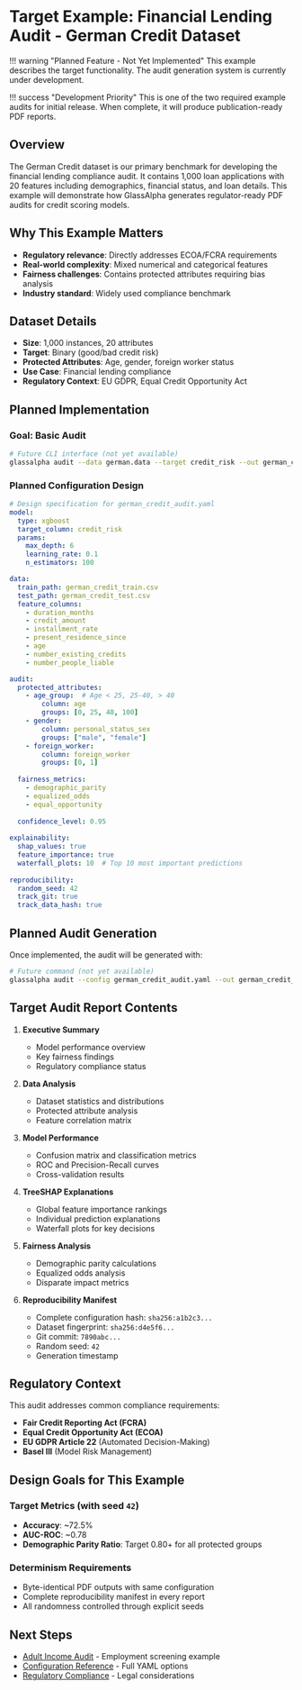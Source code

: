 # Target Example: Financial Lending Audit - German Credit Dataset

!!! warning "Planned Feature - Not Yet Implemented"
    This example describes the target functionality. The audit generation system is currently under development.

!!! success "Development Priority"
    This is one of the two required example audits for initial release. When complete, it will produce publication-ready PDF reports.

## Overview

The German Credit dataset is our primary benchmark for developing the financial lending compliance audit. It contains 1,000 loan applications with 20 features including demographics, financial status, and loan details. This example will demonstrate how GlassAlpha generates regulator-ready PDF audits for credit scoring models.

## Why This Example Matters

- **Regulatory relevance**: Directly addresses ECOA/FCRA requirements
- **Real-world complexity**: Mixed numerical and categorical features
- **Fairness challenges**: Contains protected attributes requiring bias analysis
- **Industry standard**: Widely used compliance benchmark

## Dataset Details

- **Size**: 1,000 instances, 20 attributes
- **Target**: Binary (good/bad credit risk)
- **Protected Attributes**: Age, gender, foreign worker status
- **Use Case**: Financial lending compliance
- **Regulatory Context**: EU GDPR, Equal Credit Opportunity Act

## Planned Implementation

### Goal: Basic Audit

```bash
# Future CLI interface (not yet available)
glassalpha audit --data german.data --target credit_risk --out german_credit_audit.pdf
```

### Planned Configuration Design

```yaml
# Design specification for german_credit_audit.yaml
model:
  type: xgboost
  target_column: credit_risk
  params:
    max_depth: 6
    learning_rate: 0.1
    n_estimators: 100

data:
  train_path: german_credit_train.csv
  test_path: german_credit_test.csv
  feature_columns:
    - duration_months
    - credit_amount
    - installment_rate
    - present_residence_since
    - age
    - number_existing_credits
    - number_people_liable

audit:
  protected_attributes:
    - age_group:  # Age < 25, 25-40, > 40
        column: age
        groups: [0, 25, 40, 100]
    - gender:
        column: personal_status_sex
        groups: ["male", "female"]
    - foreign_worker:
        column: foreign_worker
        groups: [0, 1]
        
  fairness_metrics:
    - demographic_parity
    - equalized_odds  
    - equal_opportunity
    
  confidence_level: 0.95
  
explainability:
  shap_values: true
  feature_importance: true
  waterfall_plots: 10  # Top 10 most important predictions
  
reproducibility:
  random_seed: 42
  track_git: true
  track_data_hash: true
```

## Planned Audit Generation

Once implemented, the audit will be generated with:

```bash
# Future command (not yet available)
glassalpha audit --config german_credit_audit.yaml --out german_credit_complete_audit.pdf
```

## Target Audit Report Contents

1. **Executive Summary**
   - Model performance overview
   - Key fairness findings
   - Regulatory compliance status

2. **Data Analysis** 
   - Dataset statistics and distributions
   - Protected attribute analysis
   - Feature correlation matrix

3. **Model Performance**
   - Confusion matrix and classification metrics
   - ROC and Precision-Recall curves
   - Cross-validation results

4. **TreeSHAP Explanations**
   - Global feature importance rankings
   - Individual prediction explanations
   - Waterfall plots for key decisions

5. **Fairness Analysis**
   - Demographic parity calculations
   - Equalized odds analysis
   - Disparate impact metrics

6. **Reproducibility Manifest**
   - Complete configuration hash: `sha256:a1b2c3...`
   - Dataset fingerprint: `sha256:d4e5f6...`
   - Git commit: `7890abc...`
   - Random seed: `42`
   - Generation timestamp

## Regulatory Context

This audit addresses common compliance requirements:

- **Fair Credit Reporting Act (FCRA)**
- **Equal Credit Opportunity Act (ECOA)** 
- **EU GDPR Article 22** (Automated Decision-Making)
- **Basel III** (Model Risk Management)

## Design Goals for This Example

### Target Metrics (with seed `42`)
- **Accuracy**: ~72.5%
- **AUC-ROC**: ~0.78
- **Demographic Parity Ratio**: Target 0.80+ for all protected groups

### Determinism Requirements
- Byte-identical PDF outputs with same configuration
- Complete reproducibility manifest in every report
- All randomness controlled through explicit seeds

## Next Steps

- [Adult Income Audit](adult-income-audit.md) - Employment screening example
- [Configuration Reference](../getting-started/configuration.md) - Full YAML options
- [Regulatory Compliance](../compliance/overview.md) - Legal considerations
